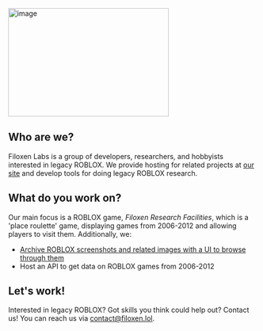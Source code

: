 <img width="324" height="219" alt="image" src="https://github.com/user-attachments/assets/2dc775c7-bc2b-486c-b6d0-b482f182d472" />

## Who are we?

Filoxen Labs is a group of developers, researchers, and hobbyists interested in legacy ROBLOX. We provide hosting for related projects at [our site](https://filoxen.lol) and develop tools for doing legacy ROBLOX research.

## What do you work on?

Our main focus is a ROBLOX game, _Filoxen Research Facilities_, which is a 'place roulette' game, displaying games from 2006-2012 and allowing players to visit them. Additionally, we:

  - [Archive ROBLOX screenshots and related images with a UI to browse through them](https://filoxen.lol/ria)
  - Host an API to get data on ROBLOX games from 2006-2012

## Let's work!

Interested in legacy ROBLOX? Got skills you think could help out? Contact us! You can reach us via [contact@filoxen.lol](mailto:contact@filoxen.lol).
